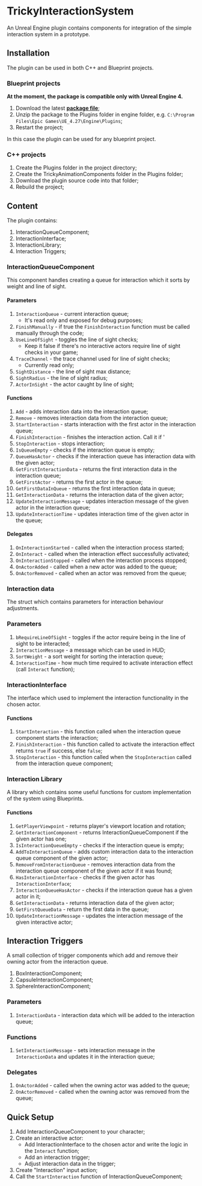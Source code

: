 # TrickyInteractionSystem

An Unreal Engine plugin contains components for integration of the simple interaction system in a prototype.

## Installation

The plugin can be used in both C++ and Blueprint projects.

### Blueprint projects

**At the moment, the package is compatible only with Unreal Engine 4.**

1. Download the latest [**package file**](https://github.com/TrickyFatCat/TrickyInteractionSystem/releases/);
2. Unzip the package to the Plugins folder in engine folder, e.g. `C:\Program Files\Epic Games\UE_4.27\Engine\Plugins`;
3. Restart the project;

In this case the plugin can be used for any blueprint project.

### C++ projects

1. Create the Plugins folder in the project directory;
2. Create the TrickyAnimationComponents folder in the Plugins folder;
3. Download the plugin source code into that folder;
4. Rebuild the project;

## Content

The plugin contains:

1. InteractionQueueComponent;
2. InteractionInterface;
3. InteractionLibrary;
4. Interaction Triggers;

### InteractionQueueComponent

This component handles creating a queue for interaction which it sorts by weight and line of sight.

#### Parameters

1. `InteractionQueue` - current interaction queue;
   * It's read only and exposed for debug purposes;
2. `FinishManually` - if true the `FinishInteraction` function must be called manually through the code;
3. `UseLineOfSight` - toggles the line of sight checks;
   * Keep it false if there's no interactive actors require line of sight checks in your game;
4. `TraceChannel` - the trace channel used for line of sight checks;
   * Currently read only;
5. `SightDistance` - the line of sight max distance;
6. `SightRadius` - the line of sight radius;
7. `ActorInSight` - the actor caught by line of sight;

#### Functions

1. `Add` - adds interaction data into the interaction queue;
2. `Remove` - removes interaction data from the interaction queue;
3. `StartInteraction` - starts interaction with the first actor in the interaction queue;
4. `FinishInteraction` - finishes the interaction action. Call it if '
5. `StopInteraction` - stops interaction;
6. `IsQueueEmpty` - checks if the interaction queue is empty;
7. `QueueHasActor` - checks if the interaction queue has interaction data with the given actor;
8. `GetFirstInteractionData` - returns the first interaction data in the interaction queue;
9. `GetFirstActor` - returns the first actor in the queue;
10. `GetFirstDataInQueue` - returns the first interaction data in queue;
11. `GetInteractionData` - returns the interaction data of the given actor;
12. `UpdateInteractionMessage` - updates interaction message of the given actor in the interaction queue;
13. `UpdateInteractionTime` - updates interaction time of the given actor in the queue; 

#### Delegates

1. `OnInteractionStarted` - called when the interaction process started;
2. `OnInteract` - called when the interaction effect successfully activated;
3. `OnInteractionStopped` - called when the interaction process stopped;
4. `OnActorAdded` - called when a new actor was added to the queue;
5. `OnActorRemoved` - called when an actor was removed from the queue;

### Interaction data

The struct which contains parameters for interaction behaviour adjustments.

### Parameters

1. `bRequireLineOfSight` - toggles if the actor require being in the line of sight to be interacted; 
2. `InteractionMessage` - a message which can be used in HUD;
3. `SortWeight` - a sort weight for sorting the interaction queue;
4. `InteractionTime` - how much time required to activate interaction effect (call `Interact` function);

### InteractionInterface

The interface which used to implement the interaction functionality in the chosen actor.

#### Functions

1. `StartInteraction` - this function called when the interaction queue component starts the interaction;
2. `FinishInteraction` - this function called to activate the interaction effect returns `true` if success, else `false`;
3. `StopInteraction` - this function called when the `StopInteraction` called from the interaction queue component;

### Interaction Library

A library which contains some useful functions for custom implementation of the system using Blueprints.

#### Functions

1. `GetPlayerViewpoint` - returns player's viewport location and rotation;
2. `GetInteractionComponent` - returns InteractionQueueComponent if the given actor has one;
3. `IsInteractionQueueEmpty` - checks if the interaction queue is empty;
4. `AddToInteractionQueue` - adds custom interaction data to the interaction queue component of the given actor;
5. `RemoveFromInteractionQueue` - removes interaction data from the interaction queue component of the given actor if it was found;
6. `HasInteractionInterface` - checks if the given actor has `InteractionInterface`;
7. `InteractionQueueHasActor` - checks if the interaction queue has a given actor in it;
8. `GetInteractionData` - returns interaction data of the given actor;
9. `GetFirstQueueData` - return the first data in the queue;
10. `UpdateInteractionMessage` - updates the interaction message of the given interactive actor;

## Interaction Triggers

A small collection of trigger components which add and remove their owning actor from the interaction queue.

1. BoxInteractionComponent;
2. CapsuleInteractionComponent;
3. SphereInteractionComponent;

### Parameters

1. `InteractionData` - interaction data which will be added to the interaction queue;

### Functions

1. `SetInteractionMessage` - sets interaction message in the `InteractionData` and updates it in the interaction queue;

### Delegates

1. `OnActorAdded` - called when the owning actor was added to the queue;
2. `OnActorRemoved` - called when the owning actor was removed from the queue;

## Quick Setup

1. Add InteractionQueueComponent to your character;
2. Create an interactive actor:
   * Add InteractionInterface to the chosen actor and write the logic in the `Interact` function;
   * Add an interaction trigger;
   * Adjust interaction data in the trigger;
3. Create "Interaction" input action;
4. Call the `StartInteraction` function of InteractionQueueComponent;